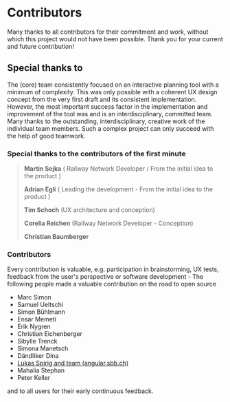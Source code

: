 # Contributors

Many thanks to all contributors for their commitment and work, without which this project would not
have been possible. Thank you for your current and future contribution!

## Special thanks to

The (core) team consistently focused on an interactive planning tool with a minimum of complexity.
This was only possible with a coherent UX design concept from the very first draft and its
consistent implementation. However, the most important success factor in the implementation and
improvement of the tool was and is an interdisciplinary, committed team. Many thanks to the
outstanding, interdisciplinary, creative work of the individual team members. Such a complex project
can only succeed with the help of good teamwork.

### Special thanks to the contributors of the first minute

>
> **Martin Sojka** ( Railway Network Developer / From the initial
> idea to the product )
>
> **Adrian Egli** ( Leading the development - From the initial idea to the product )
>
> **Tim Schoch** (UX architecture and conception)
>
> **Corelia Reichen** (Railway Network Developer - Conception)
>
> **Christian Baumberger**

### Contributors

Every contribution is valuable, e.g. participation in brainstorming, UX tests, feedback from the
user's perspective or software development - The following people made a valuable contribution on
the road to open source

- Marc Simon
- Samuel Ueltschi
- Simon Bühlmann
- Ensar Memeti
- Erik Nygren
- Christian Eichenberger
- Sibylle Trenck
- Simona Manetsch
- Dändliker Dina
- [Lukas Spirig and team (angular.sbb.ch)](https://angular.app.sbb.ch/)
- Mahalia Stephan
- Peter Keller

and to all users for their early continuous feedback.
